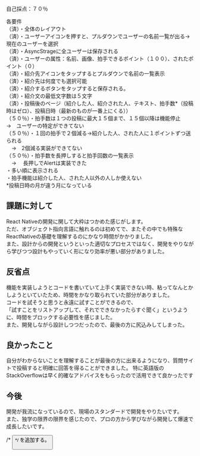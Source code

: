 自己採点：７０％

各要件</br>
（済）・全体のレイアウト</br>
（済）・ユーザーアイコンを押すと、プルダウンでユーザーの名前一覧が出る→現在のユーザーを選択</br>
（済）・AsyncStrageに全ユーザーは保存される</br>
（済）・ユーザーの属性：名前、画像、拍手できるポイント（１００）、されたポイント（０）</br>
（済）・紹介先アイコンをタップするとプルダウンで名前の一覧表示</br>
（済）・紹介先は何度でも選択可能</br>
（済）・紹介するボタンをタップすると保存される。</br>
（済）・紹介文の最低文字数は５文字</br>
（済）・投稿後のページ（紹介した人、紹介された人、テキスト、拍手数*（投稿時はゼロ）、投稿日時（最新のものが一番上にくる））</br>
（５０％）・拍手数は１つの投稿に最大１５個まで、１５個以降は機能停止</br>
  →　ユーザーの特定ができてない</br>
（５０％）・１回の拍手で２個減る→紹介した人、された人に１ポイントずつ送られる</br>
　→　2個減る実装ができてない</br>
（５０％）・拍手数を長押しすると拍手回数の一覧表示</br>
　→ 　長押しでAlertは実装できた</br>
・多い順に表示される</br>
・拍手機能は紹介した人、された人以外の人しか使えない</br>
*投稿日時の月が違う月になっている</br>

<h2>課題に対して</h2>
React Nativeの開発に関して大枠はつかめた感じがします。</br>
ただ、オブジェクト指向言語に触れるのは初めてで、またその中でも特殊なReactNativeの基礎を理解するのにかなり時間がかかりました。</br>
また、設計からの開発というといった適切なプロセスではなく、開発をやりながら学びつつ設計もやっていく形になり効率が悪い部分がありました。</br>

<h2>反省点</h2>
機能を実装しようとコードを書いていて上手く実装できない時、粘ってなんとかしようといていたため、時間をかなり取られていた部分がありました。</br>
コードを試そうと思うと永遠に試すことができるので、</br>
「試すことをリストアップして、それでできなかったらすぐ聞く」というように、時間をブロックする必要性を感じました。</br>
また、開発しながら設計しつつだったので、最後の方に尻込みしてしまった。
  
<h2>良かったこと</h2>  
自分がわからないことを理解することが最後の方に出来るようになり、質問サイトで投稿すると明確に回答を得ることができました。
特に英語版のStackOverflowは早く的確なアドバイスをもらったので活用できて良かったです
 
<h2>今後</h2>  
開発が我流になっているので、現場のスタンダードで開発をやりたいです。</br>
また、独学の限界の限界を感じたので、プロの方から学びながら開発して爆速で成長したいです。</br>

/*
<TextInput
  style={styles.textInput}
  onChangeText={this.setName}
  placeholder="Enter Name"
/>
<Button title="Save" color="#841584" onPress={this.setName} />
*/
を追加する。
